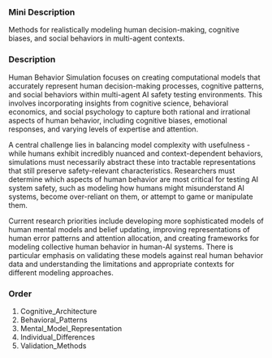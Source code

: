 ### Mini Description

Methods for realistically modeling human decision-making, cognitive biases, and social behaviors in multi-agent contexts.

### Description

Human Behavior Simulation focuses on creating computational models that accurately represent human decision-making processes, cognitive patterns, and social behaviors within multi-agent AI safety testing environments. This involves incorporating insights from cognitive science, behavioral economics, and social psychology to capture both rational and irrational aspects of human behavior, including cognitive biases, emotional responses, and varying levels of expertise and attention.

A central challenge lies in balancing model complexity with usefulness - while humans exhibit incredibly nuanced and context-dependent behaviors, simulations must necessarily abstract these into tractable representations that still preserve safety-relevant characteristics. Researchers must determine which aspects of human behavior are most critical for testing AI system safety, such as modeling how humans might misunderstand AI systems, become over-reliant on them, or attempt to game or manipulate them.

Current research priorities include developing more sophisticated models of human mental models and belief updating, improving representations of human error patterns and attention allocation, and creating frameworks for modeling collective human behavior in human-AI systems. There is particular emphasis on validating these models against real human behavior data and understanding the limitations and appropriate contexts for different modeling approaches.

### Order

1. Cognitive_Architecture
2. Behavioral_Patterns
3. Mental_Model_Representation
4. Individual_Differences
5. Validation_Methods
